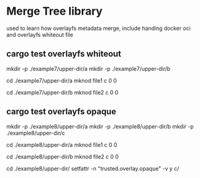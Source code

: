 # Merge Tree library

used to learn how overlayfs metadata merge, include handing docker oci and overlayfs whiteout file

## cargo test overlayfs whiteout
mkdir -p ./example7/upper-dir/a
mkdir -p ./example7/upper-dir/b

cd ./example7/upper-dir/a
mknod file1 c 0 0

cd ./example7/upper-dir/b
mknod file2 c 0 0

## cargo test overlayfs opaque

mkdir -p ./example8/upper-dir/a
mkdir -p ./example8/upper-dir/b
mkdir -p ./example8/upper-dir/c

cd ./example8/upper-dir/a
mknod file1 c 0 0

cd ./example8/upper-dir/b
mknod file2 c 0 0

cd ./example8/upper-dir/
setfattr -n "trusted.overlay.opaque" -v y c/